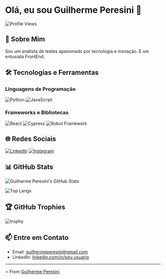 # Olá, eu sou Guilherme Peresini 👋

![Profile Views](https://komarev.com/ghpvc/?username=seu-usuario&color=blueviolet)

## 🚀 Sobre Mim
Sou um analista de testes apaixonado por tecnologia e inovação. E um entusiata FrontEnd.

## 🛠️ Tecnologias e Ferramentas

### Linguagens de Programação
![Python](https://img.shields.io/badge/Python-3776AB?style=for-the-badge&logo=python&logoColor=white)
![JavaScript](https://img.shields.io/badge/JavaScript-F7DF1E?style=for-the-badge&logo=javascript&logoColor=black)

### Frameworks e Bibliotecas
![React](https://img.shields.io/badge/React-20232A?style=for-the-badge&logo=react&logoColor=61DAFB)
![Cypress](https://img.shields.io/badge/Cypress-17202C?style=for-the-badge&logo=cypress&logoColor=white)
![Robot Framework](https://img.shields.io/badge/Robot%20Framework-000000?style=for-the-badge&logo=robot-framework&logoColor=white)

## 🌐 Redes Sociais

[![LinkedIn](https://img.shields.io/badge/LinkedIn-0A66C2?style=for-the-badge&logo=linkedin&logoColor=white)](https://www.linkedin.com/in/guilhermeperesini)
[![Instagram](https://img.shields.io/badge/Instagram-E4405F?style=for-the-badge&logo=instagram&logoColor=white)](https://instagram.com/guilhermeperesini)

## 📊 GitHub Stats

![Guilherme Peresini's GitHub Stats](https://github-readme-stats.vercel.app/api?username=guilhermeperesini&show_icons=true&theme=radical)

![Top Langs](https://github-readme-stats.vercel.app/api/top-langs/?username=guilhermeperesini&layout=compact&theme=radical)

## 🏆 GitHub Trophies
![trophy](https://github-profile-trophy.vercel.app/?username=guilhermeperesini&theme=radical)

## 📫 Entre em Contato

- Email: guilhermeperesini@gmail.com
- LinkedIn: [linkedin.com/in/seu-usuario](https://www.linkedin.com/in/guilhermeperesini)

---

⭐️ From [Guilherme Peresini](https://github.com/guilhermeperesini)
